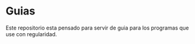 # Guias
Este repositorio esta pensado para servir de guia para los programas que use con regularidad. 
